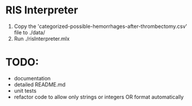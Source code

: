 # RIS Interpreter
1. Copy the 'categorized-possible-hemorrhages-after-thrombectomy.csv' file to ./data/
2. Run ./risInterpreter.mlx

# TODO:
- documentation
- detailed README.md
- unit tests
- refactor code to allow only strings or integers OR format automatically